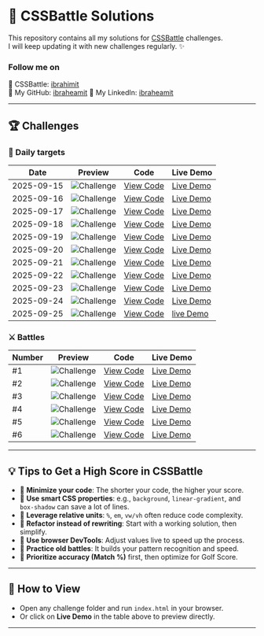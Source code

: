 # 🎨 CSSBattle Solutions

This repository contains all my solutions for [CSSBattle](https://cssbattle.dev/) challenges.  
I will keep updating it with new challenges regularly. ✨

### Follow me on

🔗 CSSBattle: [ibrahimit](https://cssbattle.dev/player/ibrahimit)  
🔗 My GitHub: [ibraheamit](https://github.com/ibraheamit)
🔗 My LinkedIn: [ibraheamit](https://www.linkedin.com/in/ibraheamit/)

---

## 🏆 Challenges

### 📅 Daily targets

| Date       | Preview                                         | Code                                          | Live Demo                                                                            |
| ---------- | ----------------------------------------------- | --------------------------------------------- | ------------------------------------------------------------------------------------ |
| 2025-09-15 | ![Challenge](challenges/2025-09-15/preview.png) | [View Code](challenges/2025-09-15/index.html) | [Live Demo](https://ibraheamit.github.io/cssbattle-solutions/challenges/2025-09-15/) |
| 2025-09-16 | ![Challenge](challenges/2025-09-16/preview.png) | [View Code](challenges/2025-09-16/index.html) | [Live Demo](https://ibraheamit.github.io/cssbattle-solutions/challenges/2025-09-16/) |
| 2025-09-17 | ![Challenge](challenges/2025-09-17/preview.png) | [View Code](challenges/2025-09-17/index.html) | [Live Demo](https://ibraheamit.github.io/cssbattle-solutions/challenges/2025-09-17/) |
| 2025-09-18 | ![Challenge](challenges/2025-09-18/preview.png) | [View Code](challenges/2025-09-18/index.html) | [Live Demo](https://ibraheamit.github.io/cssbattle-solutions/challenges/2025-09-18/) |
| 2025-09-19 | ![Challenge](challenges/2025-09-19/preview.png) | [View Code](challenges/2025-09-19/index.html) | [Live Demo](https://ibraheamit.github.io/cssbattle-solutions/challenges/2025-09-19/) |
| 2025-09-20 | ![Challenge](challenges/2025-09-20/preview.png) | [View Code](challenges/2025-09-20/index.html) | [Live Demo](https://ibraheamit.github.io/cssbattle-solutions/challenges/2025-09-20/) |
| 2025-09-21 | ![Challenge](challenges/2025-09-21/preview.png) | [View Code](challenges/2025-09-21/index.html) | [Live Demo](https://ibraheamit.github.io/cssbattle-solutions/challenges/2025-09-21/) |
| 2025-09-22 | ![Challenge](challenges/2025-09-22/preview.png) | [View Code](challenges/2025-09-22/index.html) | [Live Demo](https://ibraheamit.github.io/cssbattle-solutions/challenges/2025-09-22/) |
| 2025-09-23 | ![Challenge](challenges/2025-09-23/preview.png) | [View Code](challenges/2025-09-23/index.html) | [Live Demo](https://ibraheamit.github.io/cssbattle-solutions/challenges/2025-09-23/) |
| 2025-09-24 | ![Challenge](challenges/2025-09-24/preview.png) | [View Code](challenges/2025-09-24/index.html) | [Live Demo](https://ibraheamit.github.io/cssbattle-solutions/challenges/2025-09-24/) |
| 2025-09-25 | ![Challenge](challenges/2025-09-25/preview.png) | [View Code](challenges/2025-09-25/index.html) | [live Demo](https://ibraheamit.github.io/cssbattle-solutions/challenges/2025-09-25/) |

### ⚔️ Battles

| Number | Preview                                                 | Code                                                        | Live Demo                                                                                          |
| ------ | ------------------------------------------------------- | ----------------------------------------------------------- | -------------------------------------------------------------------------------------------------- |
| #1     | ![Challenge](challenges/Battles/1-Pilot-Battle/1/1.png) | [View Code](challenges/Battles/1-Pilot-Battle/1/index.html) | [Live Demo](https://ibraheamit.github.io/cssbattle-solutions/challenges/Battles/1-Pilot-Battle/1/) |
| #2     | ![Challenge](challenges/Battles/1-Pilot-Battle/2/2.png) | [View Code](challenges/Battles/1-Pilot-Battle/2/index.html) | [Live Demo](https://ibraheamit.github.io/cssbattle-solutions/challenges/Battles/1-Pilot-Battle/2/) |
| #3     | ![Challenge](challenges/Battles/1-Pilot-Battle/3/3.png) | [View Code](challenges/Battles/1-Pilot-Battle/3/index.html) | [Live Demo](https://ibraheamit.github.io/cssbattle-solutions/challenges/Battles/1-Pilot-Battle/3/) |
| #4     | ![Challenge](challenges/Battles/1-Pilot-Battle/4/4.png) | [View Code](challenges/Battles/1-Pilot-Battle/4/index.html) | [Live Demo](https://ibraheamit.github.io/cssbattle-solutions/challenges/Battles/1-Pilot-Battle/4/) |
| #5     | ![Challenge](challenges/Battles/1-Pilot-Battle/5/5.png) | [View Code](challenges/Battles/1-Pilot-Battle/5/index.html) | [Live Demo](https://ibraheamit.github.io/cssbattle-solutions/challenges/Battles/1-Pilot-Battle/5/) |
| #6     | ![Challenge](challenges/Battles/1-Pilot-Battle/6/6.png) | [View Code](challenges/Battles/1-Pilot-Battle/6/index.html) | [Live Demo](https://ibraheamit.github.io/cssbattle-solutions/challenges/Battles/1-Pilot-Battle/6/) |

---

## 💡 Tips to Get a High Score in CSSBattle

- 🔹 **Minimize your code**: The shorter your code, the higher your score.
- 🔹 **Use smart CSS properties**: e.g., `background`, `linear-gradient`, and `box-shadow` can save a lot of lines.
- 🔹 **Leverage relative units**: `%`, `em`, `vw/vh` often reduce code complexity.
- 🔹 **Refactor instead of rewriting**: Start with a working solution, then simplify.
- 🔹 **Use browser DevTools**: Adjust values live to speed up the process.
- 🔹 **Practice old battles**: It builds your pattern recognition and speed.
- 🔹 **Prioritize accuracy (Match %)** first, then optimize for Golf Score.

---

## 🚀 How to View

- Open any challenge folder and run `index.html` in your browser.
- Or click on **Live Demo** in the table above to preview directly.

---

